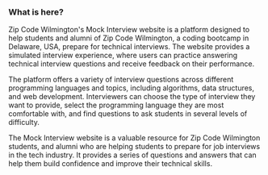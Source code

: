 ### What is here?

Zip Code Wilmington's Mock Interview website is a platform designed to help students and alumni of Zip Code Wilmington, a coding bootcamp in Delaware, USA, prepare for technical interviews. The website provides a simulated interview experience, where users can practice answering technical interview questions and receive feedback on their performance.

The platform offers a variety of interview questions across different programming languages and topics, including algorithms, data structures, and web development. Interviewers can choose the type of interview they want to provide, select the programming language they are most comfortable with, and find questions to ask students in several levels of difficulty.

The Mock Interview website is a valuable resource for Zip Code Wilmington students, and alumni who are helping students to prepare for job interviews in the tech industry. It provides a series of questions and answers that can help them build confidence and improve their technical skills.
